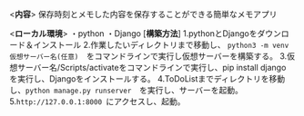 <**内容**>
保存時刻とメモした内容を保存することができる簡単なメモアプリ

<**ローカル環境**>
・python
・Django
[**構築方法**]
1.pythonとDjangoをダウンロード＆インストール
2.作業したいディレクトリまで移動し、 `python3 -m venv 仮想サーバー名(任意)`　をコマンドラインで実行し仮想サーバーを構築する。
3.仮想サーバー名/Scripts/activateをコマンドラインで実行し、pip install django　を実行し、Djangoをインストールする。
4.ToDoListまでディレクトリを移動し、`python manage.py runserver`　を実行し、サーバーを起動。
5.`http://127.0.0.1:8000 `にアクセスし、起動。
